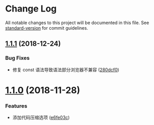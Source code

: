# Change Log

All notable changes to this project will be documented in this file. See [standard-version](https://github.com/conventional-changelog/standard-version) for commit guidelines.

<a name="1.1.1"></a>

## [1.1.1](https://github.com/hxfdarling/webpack-retry-load-plugin/compare/v1.1.0...v1.1.1) (2018-12-24)

### Bug Fixes

- 修复 const 语法导致语法部分浏览器不兼容 ([280dcf0](https://github.com/hxfdarling/webpack-retry-load-plugin/commit/280dcf0))

<a name="1.1.0"></a>

# [1.1.0](https://github.com/hxfdarling/webpack-retry-load-plugin/compare/v1.0.5...v1.1.0) (2018-11-28)

### Features

- 添加代码压缩选项 ([e6fe03c](https://github.com/hxfdarling/webpack-retry-load-plugin/commit/e6fe03c))
